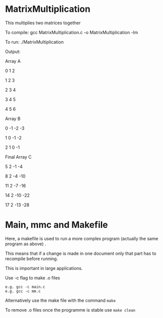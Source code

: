# MatrixMultiplication

This multiplies two matrices together

To compile: gcc MatrixMultiplication.c -o MatrixMultiplication -lm

To run: ./MatrixMultiplication

Output:

Array A 

  0   1   2 
  
  1   2   3 
  
  2   3   4 
  
  3   4   5 
  
  4   5   6 

 Array B 
 
  0  -1  -2  -3 
  
  1   0  -1  -2 
  
  2   1   0  -1 

 Final Array C 
 
  5   2  -1  -4 
  
  8   2  -4 -10 
  
 11   2  -7 -16 
 
 14   2 -10 -22 
 
 17   2 -13 -28 

# Main, mmc and Makefile 

Here, a makefile is used to run a more complex program (actually the same program as above) .

This means that if a change is made in one document only that part has to recompile before running.

This is important in large applications. 

Use -c flag to make .o files 

	e.g. gcc -c main.c
	e.g. gcc -c mm.c

Alternatively use the make file with the command ``make``

To remove .o files once the programme is stable use ``make clean``


